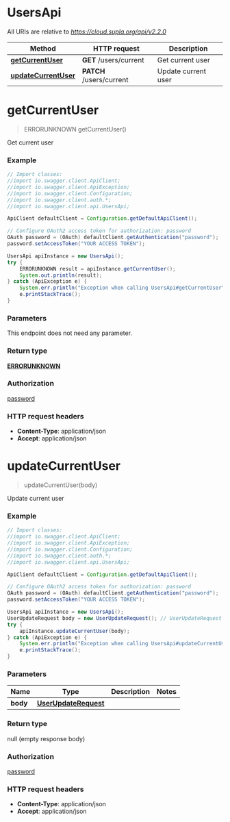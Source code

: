 # UsersApi

All URIs are relative to *https://cloud.supla.org/api/v2.2.0*

Method | HTTP request | Description
------------- | ------------- | -------------
[**getCurrentUser**](UsersApi.md#getCurrentUser) | **GET** /users/current | Get current user
[**updateCurrentUser**](UsersApi.md#updateCurrentUser) | **PATCH** /users/current | Update current user


<a name="getCurrentUser"></a>
# **getCurrentUser**
> ERRORUNKNOWN getCurrentUser()

Get current user

### Example
```java
// Import classes:
//import io.swagger.client.ApiClient;
//import io.swagger.client.ApiException;
//import io.swagger.client.Configuration;
//import io.swagger.client.auth.*;
//import io.swagger.client.api.UsersApi;

ApiClient defaultClient = Configuration.getDefaultApiClient();

// Configure OAuth2 access token for authorization: password
OAuth password = (OAuth) defaultClient.getAuthentication("password");
password.setAccessToken("YOUR ACCESS TOKEN");

UsersApi apiInstance = new UsersApi();
try {
    ERRORUNKNOWN result = apiInstance.getCurrentUser();
    System.out.println(result);
} catch (ApiException e) {
    System.err.println("Exception when calling UsersApi#getCurrentUser");
    e.printStackTrace();
}
```

### Parameters
This endpoint does not need any parameter.

### Return type

[**ERRORUNKNOWN**](ERRORUNKNOWN.md)

### Authorization

[password](../README.md#password)

### HTTP request headers

 - **Content-Type**: application/json
 - **Accept**: application/json

<a name="updateCurrentUser"></a>
# **updateCurrentUser**
> updateCurrentUser(body)

Update current user

### Example
```java
// Import classes:
//import io.swagger.client.ApiClient;
//import io.swagger.client.ApiException;
//import io.swagger.client.Configuration;
//import io.swagger.client.auth.*;
//import io.swagger.client.api.UsersApi;

ApiClient defaultClient = Configuration.getDefaultApiClient();

// Configure OAuth2 access token for authorization: password
OAuth password = (OAuth) defaultClient.getAuthentication("password");
password.setAccessToken("YOUR ACCESS TOKEN");

UsersApi apiInstance = new UsersApi();
UserUpdateRequest body = new UserUpdateRequest(); // UserUpdateRequest | 
try {
    apiInstance.updateCurrentUser(body);
} catch (ApiException e) {
    System.err.println("Exception when calling UsersApi#updateCurrentUser");
    e.printStackTrace();
}
```

### Parameters

Name | Type | Description  | Notes
------------- | ------------- | ------------- | -------------
 **body** | [**UserUpdateRequest**](UserUpdateRequest.md)|  |

### Return type

null (empty response body)

### Authorization

[password](../README.md#password)

### HTTP request headers

 - **Content-Type**: application/json
 - **Accept**: application/json


